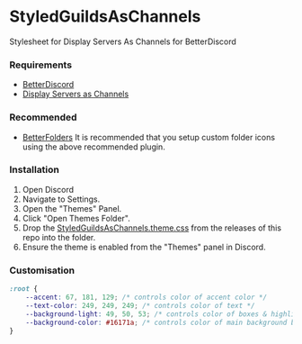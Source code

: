 # StyledGuildsAsChannels
Stylesheet for Display Servers As Channels for BetterDiscord

### Requirements
- [BetterDiscord](https://betterdiscord.net/)
- [Display Servers as Channels](https://betterdiscordlibrary.com/plugins/Display%20Servers%20As%20Channels)

### Recommended
- [BetterFolders](https://betterdiscordlibrary.com/plugins/BetterFolders)
It is recommended that you setup custom folder icons using the above recommended plugin.

### Installation
1. Open Discord
2. Navigate to Settings.
3. Open the "Themes" Panel.
4. Click "Open Themes Folder".
5. Drop the [StyledGuildsAsChannels.theme.css](https://github.com/PINPAL/StyledGuildsAsChannels/releases/download/1.0.0/StyledGuildsAsChannels.theme.css) from the releases of this repo into the folder.
6. Ensure the theme is enabled from the "Themes" panel in Discord.

### Customisation
```css
:root {
	--accent: 67, 181, 129; /* controls color of accent color */
	--text-color: 249, 249, 249; /* controls color of text */
	--background-light: 49, 50, 53; /* controls color of boxes & highlights */
	--background-color: #16171a; /* controls color of main background behind the server list */
}
```
